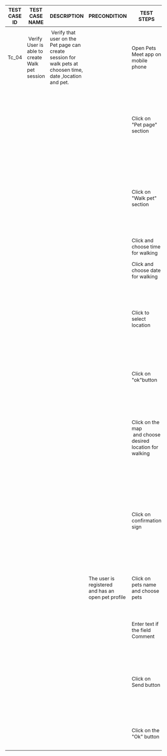 | TEST CASE ID | TEST CASE NAME                                  | DESCRIPTION                                                                                                 | PRECONDITION                                          | TEST STEPS                                                   | TEST DATA                           | EXPECTED RESULTS                                                                                                                               |
| ------------ | ----------------------------------------------- | ----------------------------------------------------------------------------------------------------------- | ----------------------------------------------------- | ------------------------------------------------------------ | ----------------------------------- | ---------------------------------------------------------------------------------------------------------------------------------------------- |
|              |                                                 |                                                                                                             |                                                       |                                                              |                                     |                                                                                                                                                |
| Tc_04        |  Verify User is able to create Walk pet session |  Verify that user on the Pet page can create session for walk pets at choosen time, date ,location and pet. |                                                       | Open Pets Meet app on mobile phone                           |                                     | Home page on Peets Meet ap is opened                                                                                                           |
|              |                                                 |                                                                                                             |                                                       | Click on "Pet page" section                                  |                                     | New page "Pet page" is opened with options:<br>BackWalk pet<br>Grooming session<br>Training session<br>Lost pet<br>Adoption                    |
|              |                                                 |                                                                                                             |                                                       | Click on "Walk pet" section                                  |                                     | New page opened with options for:<br>Choose time<br>Choose date<br>Pick a location<br>Choose pets<br>Comment<br>Back<br>Send                   |
|              |                                                 |                                                                                                             |                                                       | Click and choose time for walking                            | 12:24:00<br> this day in the future | 12:24: is  visible                                                                                                                             |
|              |                                                 |                                                                                                             |                                                       | Click and choose date for walking                            | 9.7.2023                            | 9/7/2023 is visible                                                                                                                            |
|              |                                                 |                                                                                                             |                                                       | Click to select location                                     |                                     | A map appears with a window message over it and text<br> "Tap to select the disired location" and OK button                                    |
|              |                                                 |                                                                                                             |                                                       | Click on "ok"button                                          |                                     | <br>A map with the approximate location appears                                                                                                |
|              |                                                 |                                                                                                             |                                                       | Click on the map<br> and choose desired location for walking |                                     | Red pin is visible on the map on the choosen location.<br>These fields are visible:<br>Back<br>Confirmation sign in orange circle for continue |
|              |                                                 |                                                                                                             |                                                       | Click on<br>confirmation sign                                |                                     | User is back on the walk pet page with options :<br>Choose time<br>Choose date<br>Pick a location<br>Choose pets<br>Comment<br>Back<br>Send    |
|              |                                                 |                                                                                                             | The user is registered<br>and has an open pet profile | Click on pets name and choose pets                           | cupko                               | Chosen pet is marked,<br>a yellow circle appears around the picture of the pet                                                                 |
|              |                                                 |                                                                                                             |                                                       | Enter text if the field Comment                              | test                                | Text is visible on the comment field                                                                                                           |
|              |                                                 |                                                                                                             |                                                       | Click on Send button                                         |                                     | User is back to the Pet page section with a window message apeared:<br>"Uspešno poslato",OK button is visible                                  |
|              |                                                 |                                                                                                             |                                                       | Click on the "Ok" button                                     |                                     | User is on the Pet page and walk pet session is created                                                                                        |
